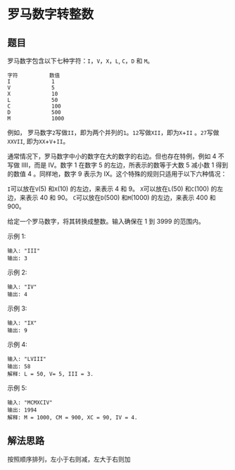 # 罗马数字转整数
## 题目
罗马数字包含以下七种字符：`I`，`V`，`X`，`L`, `C`，`D` 和 `M`。
~~~
字符          数值
I             1
V             5
X             10
L             50
C             100
D             500
M             1000
~~~
例如， 罗马数字`2`写做`II`，即为两个并列的`1`。`12`写做`XII`，即为`X`+`II` 。`27`写做`XXVII`, 即为`XX`+`V`+`II`。

通常情况下，罗马数字中小的数字在大的数字的右边。但也存在特例，例如 4 不写做 IIII，而是 IV。数字 1 在数字 5 的左边，所表示的数等于大数 5 减小数 1 得到的数值 4 。同样地，数字 9 表示为 IX。这个特殊的规则只适用于以下六种情况：

`I`可以放在`V`(5) 和`X`(10) 的左边，来表示 4 和 9。
`X`可以放在`L`(50) 和`C`(100) 的左边，来表示 40 和 90。 
`C`可以放在`D`(500) 和`M`(1000) 的左边，来表示 400 和 900。

给定一个罗马数字，将其转换成整数。输入确保在 1 到 3999 的范围内。

示例 1:
~~~
输入: "III"
输出: 3
~~~
示例 2:
~~~
输入: "IV"
输出: 4
~~~
示例 3:
~~~
输入: "IX"
输出: 9
~~~
示例 4:
~~~
输入: "LVIII"
输出: 58
解释: L = 50, V= 5, III = 3.
~~~
示例 5:
~~~
输入: "MCMXCIV"
输出: 1994
解释: M = 1000, CM = 900, XC = 90, IV = 4.
~~~

## 解法思路
按照顺序排列，左小于右则减，左大于右则加
